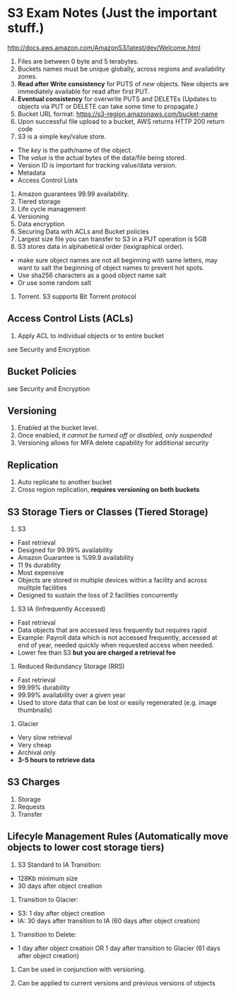 # S3 Exam Notes (Just the important stuff.)

http://docs.aws.amazon.com/AmazonS3/latest/dev/Welcome.html

1. Files are between 0 byte and 5 terabytes.
1. Buckets names must be unique globally, across regions and availability zones.
1. **Read after Write consistency** for PUTS of *new* objects.  New objects are
        immediately available for read after first PUT.  
1. **Eventual consistency** for overwrite PUTS and DELETEs (Updates to objects via PUT
or DELETE can take some time to propagate.)
1. Bucket URL format: https://s3-region.amazonaws.com/bucket-name
1. Upon successful file upload to a bucket, AWS returns HTTP 200 return code
1. S3 is a simple key/value store.  
  * The *key* is the path/name of the object.
  * The *value* is the actual bytes of the data/file being stored.
  * Version ID is important for tracking value/data version.  
  * Metadata
  * Access Control Lists
1. Amazon guarantees 99.99 availability.
1. Tiered storage
1. Life cycle management
1. Versioning
1. Data encryption
1. Securing Data with ACLs and Bucket policies
1. Largest size file you can transfer to S3 in a PUT operation is 5GB
1. S3 stores data in alphabetical order (lexigraphical order).
 + make sure object names are not all beginning with same letters, may want to
 salt the beginning of object names to prevent hot spots.
 + Use sha256 characters as a good object name salt
 + Or use some random salt
1. Torrent.  S3 supports Bit Torrent protocol


## Access Control Lists (ACLs)

1. Apply ACL to individual objects or to entire bucket

see Security and Encryption

## Bucket Policies

see Security and Encryption

## Versioning

1. Enabled at the bucket level.
2. Once enabled, it *cannot be turned off or disabled, only suspended*
3. Versioning allows for MFA delete capability for additional security

## Replication

1. Auto replicate to another bucket
2. Cross region replication, **requires versioning on both buckets**

## S3 Storage Tiers or Classes (Tiered Storage)
1. S3
  * Fast retrieval
  * Designed for 99.99% availability
  * Amazon Guarantee is %99.9 availability
  * 11 9s durability
  * Most expensive
  * Objects are stored in multiple devices within a facility and across mulitple facilities
  * Designed to sustain the loss of 2 facilities concurrently
1. S3 IA (Infrequently Accessed)
  * Fast retrieval
  * Data objects that are accessed less frequently but requires rapid
  * Example:  Payroll data which is not accessed frequently, accessed at end of year, needed quickly when requested
access when needed.   
  * Lower fee than S3 **but you are charged a retrieval fee**
1. Reduced Redundancy Storage (RRS)
  * Fast retrieval
  * 99.99% durability
  * 99.99% availability over a given year
  * Used to store data that can be lost or easily regenerated (e.g. image
thumbnails)
1. Glacier
  * Very slow retrieval
  * Very cheap
  * Archival only
  * **3-5 hours to retrieve data**


## S3 Charges
  1. Storage
  2. Requests
  3. Transfer


## Lifecyle Management Rules (Automatically move objects to lower cost storage tiers)

1. S3 Standard to IA Transition:
  * 128Kb minimum size
  * 30 days after object creation

1. Transition to Glacier:
  * S3: 1 day after object creation
  * IA: 30 days after transition to IA (60 days after object creation)

1. Transition to Delete:
  * 1 day after object creation OR 1 day after transition to Glacier (61 days after
    object creation)

1. Can be used in conjunction with versioning.

1. Can be applied to current versions and previous versions of objects
